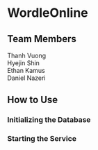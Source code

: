 # WordleOnline

## Team Members  
Thanh Vuong  
Hyejin Shin  
Ethan Kamus  
Daniel Nazeri  

## How to Use

### Initializing the Database


### Starting the Service

